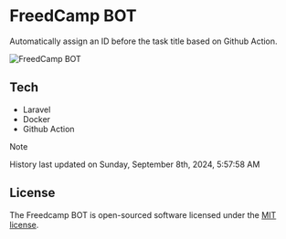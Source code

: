 # FreedCamp BOT

Automatically assign an ID before the task title based on Github Action.

![FreedCamp BOT](https://repository-images.githubusercontent.com/737932867/7d34798b-2680-471c-b089-a78a718d3d6a)

## Tech

- Laravel
- Docker
- Github Action

> [!NOTE]  
> History last updated on Sunday, September 8th, 2024, 5:57:58 AM

## License

The Freedcamp BOT is open-sourced software licensed under the [MIT license](https://opensource.org/licenses/MIT).

